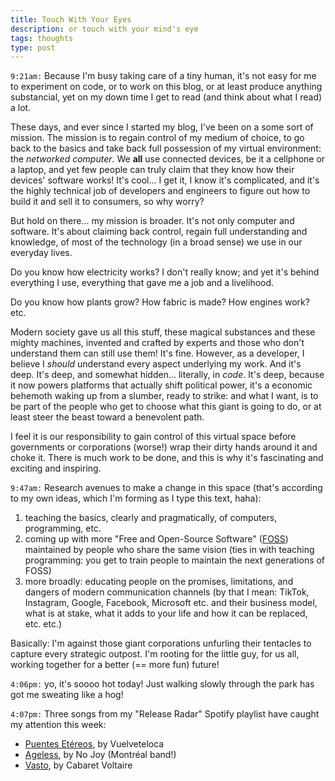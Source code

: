 ```yaml
---
title: Touch With Your Eyes
description: or touch with your mind's eye
tags: thoughts
type: post
---
```


`9:21am:` Because I'm busy taking care of a tiny human, it's not easy for me to experiment on code, or to work on this blog, or at least produce anything substancial, yet on my down time I get to read (and think about what I read) a lot.

These days, and ever since I started my blog, I've been on a some sort of mission. The mission is to regain control of my medium of choice, to go back to the basics and take back full possession of my virtual environment: the *networked computer*. We **all** use connected devices, be it a cellphone or a laptop, and yet few people can truly claim that they know how their devices' software works! It's cool... I get it, I know it's complicated, and it's the highly technical job of developers and engineers to figure out how to build it and sell it to consumers, so why worry?

But hold on there... my mission is broader. It's not only computer and software. It's about claiming back control, regain full understanding and knowledge, of most of the technology (in a broad sense) we use in our everyday lives.

Do you know how electricity works? I don't really know; and yet it's behind everything I use, everything that gave me a job and a livelihood.

Do you know how plants grow? How fabric is made? How engines work? etc.

Modern society gave us all this stuff, these magical substances and these mighty machines, invented and crafted by experts and those who don't understand them can still use them! It's fine. However, as a developer, I believe I *should* understand every aspect underlying my work. And it's deep. It's deep, and somewhat hidden... literally, in *code*. It's deep, because it now powers platforms that actually shift political power, it's a economic behemoth waking up from a slumber, ready to strike: and what I want, is to be part of the people who get to choose what this giant is going to do, or at least steer the beast toward a benevolent path.

I feel it is our responsibility to gain control of this virtual space before governments or corporations (worse!) wrap their dirty hands around it and choke it. There is much work to be done, and this is why it's fascinating and exciting and inspiring.

`9:47am:` Research avenues to make a change in this space (that's according to my own ideas, which I'm forming as I type this text, haha):

1. teaching the basics, clearly and pragmatically, of computers, programming, etc.
1. coming up with more "Free and Open-Source Software" ([FOSS](https://en.wikipedia.org/wiki/Free_and_open-source_software)) maintained by people who share the same vision (ties in with teaching programming: you get to train people to maintain the next generations of FOSS)
1. more broadly: educating people on the promises, limitations, and dangers of modern communication channels (by that I mean: TikTok, Instagram, Google, Facebook, Microsoft etc. and their business model, what is at stake, what it adds to your life and how it can be replaced, etc. etc.)

Basically: I'm against those giant corporations unfurling their tentacles to capture every strategic outpost. I'm rooting for the little guy, for us all, working together for a better (== more fun) future!

`4:06pm:` yo, it's soooo hot today! Just walking slowly through the park has got me sweating like a hog!

`4:07pm:` Three songs from my "Release Radar" Spotify playlist have caught my attention this week:

- [Puentes Etéreos](https://open.spotify.com/track/0WcKqzTUuRfUeD6vEW7kmk?si=xcKx1MfgQN-P9oUKbqQfuA), by Vuelveteloca
- [Ageless](https://open.spotify.com/track/0gHaOT2E83VIIUymnqJ3Si?si=7mUBD9ckR2WAvqTAohzEGg), by No Joy (Montréal band!)
- [Vasto](https://open.spotify.com/track/3YYwaerjrZRT6voznezN5L?si=Kux3pPt_S7-VUsPz20WHtA), by Cabaret Voltaire
